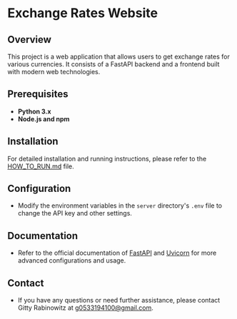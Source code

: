 # Exchange Rates Website

## Overview

This project is a web application that allows users to get exchange rates for various currencies. It consists of a FastAPI backend and a frontend built with modern web technologies.

## Prerequisites

- **Python 3.x**
- **Node.js and npm**

## Installation

For detailed installation and running instructions, please refer to the [HOW_TO_RUN.md](HOW_TO_RUN.md) file.

## Configuration

- Modify the environment variables in the `server` directory's `.env` file to change the API key and other settings.

## Documentation

- Refer to the official documentation of [FastAPI](https://fastapi.tiangolo.com/) and [Uvicorn](https://www.uvicorn.org/) for more advanced configurations and usage.

## Contact

- If you have any questions or need further assistance, please contact Gitty Rabinowitz at g0533194100@gmail.com.
